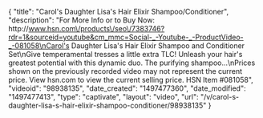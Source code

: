 {
    "title": "Carol's Daughter Lisa's Hair Elixir Shampoo\/Conditioner",
    "description": "For More Info or to Buy Now: http:\/\/www.hsn.com\/products\/seo\/7383746?rdr=1&sourceid=youtube&cm_mmc=Social-_-Youtube-_-ProductVideo-_-081058\nCarol's Daughter Lisa's Hair Elixir Shampoo and Conditioner Set\nGive temperamental tresses a little extra TLC! Unleash your hair's greatest potential with this dynamic duo. The purifying shampoo...\nPrices shown on the previously recorded video may not represent the current price.  View hsn.com to view the current selling price. HSN Item #081058",
    "videoid": "98938135",
    "date_created": "1497477360",
    "date_modified": "1497477413",
    "type": "captivate",
    "layout": "video",
    "url": "\/v\/carol-s-daughter-lisa-s-hair-elixir-shampoo-conditioner\/98938135"
}
